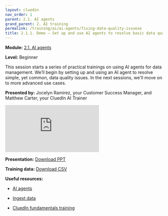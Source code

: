 ```yaml
---
layout: cluedin
nav_order: 1
parent: 2.1. AI agents
grand_parent: 2. AI training
permalink: /training/ai/ai-agents/fixing-data-quality-issuese
title: 2.1.1. Demo – Set up and use AI agents to resolve basic data quality issues
---
```


**Module:** [2.1. AI agents](/training/ai/ai-agents)

**Level:** Beginner

This session starts a series of practical trainings on using AI agents for data management. We’ll begin by setting up and using an AI agent to resolve simple, yet common, data quality issues. In the next sessions, we'll move on to more advanced use cases.

**Presented by:** Jocelyn Ramirez, your Customer Success Manager, and Matthew Carter, your CluedIn AI Trainer

<div class="videoFrame">
<iframe src="https://player.vimeo.com/video/1125166723?badge=0&amp;autopause=0&amp;player_id=0&amp;app_id=58479" frameborder="0" allow="autoplay; fullscreen; picture-in-picture; clipboard-write" title="CluedIn AI training: Using AI agents to fix data quality issues"></iframe></div>

**Presentation:** <a href="../../../assets/other/training-ppt/cluedin-ai-training-ai-agents-fixing-data-quality-issues.pptx" download>Download PPT</a>

**Training data:** <a href="../../../assets/other/training-ppt/customers.csv" download>Download CSV</a>

**Useful resources:**

- [AI agents](/management/ai-agents)

- [Ingest data](/getting-started/data-ingestion)

- [CluedIn fundamentals training](/training/fundamentals)